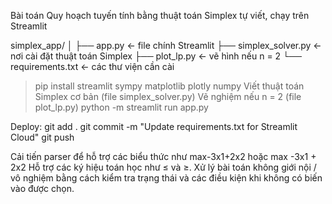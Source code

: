 Bài toán Quy hoạch tuyến tính bằng thuật toán Simplex tự viết, chạy trên Streamlit

simplex_app/
│
├── app.py              ← file chính Streamlit
├── simplex_solver.py   ← nơi cài đặt thuật toán Simplex
├── plot_lp.py          ← vẽ hình nếu n = 2
└── requirements.txt    ← các thư viện cần cài

> pip install streamlit sympy matplotlib plotly numpy
Viết thuật toán Simplex cơ bản (file simplex_solver.py)
Vẽ nghiệm nếu n = 2 (file plot_lp.py)
> python -m streamlit run app.py

Deploy:
git add .
git commit -m "Update requirements.txt for Streamlit Cloud"
git push

Cải tiến parser để hỗ trợ các biểu thức như max-3x1+2x2 hoặc max -3x1 + 2x2
Hỗ trợ các ký hiệu toán học như ≤ và ≥.
Xử lý bài toán không giới nội / vô nghiệm bằng cách kiểm tra trạng thái và các điều kiện khi không có biến vào được chọn.